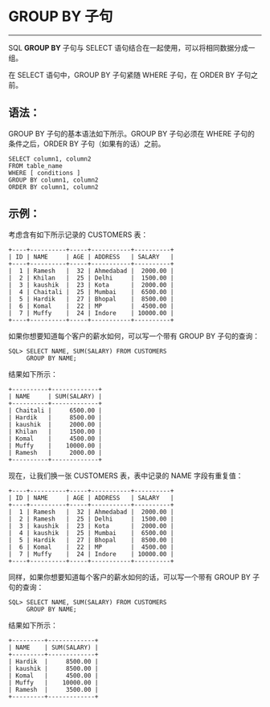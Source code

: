 # GROUP BY 子句 #

----------

SQL **GROUP BY** 子句与 SELECT 语句结合在一起使用，可以将相同数据分成一组。

在 SELECT 语句中，GROUP BY 子句紧随 WHERE 子句，在 ORDER BY 子句之前。

## 语法： ##

GROUP BY 子句的基本语法如下所示。GROUP BY 子句必须在 WHERE 子句的条件之后，ORDER BY 子句（如果有的话）之前。

	SELECT column1, column2
	FROM table_name
	WHERE [ conditions ]
	GROUP BY column1, column2
	ORDER BY column1, column2

## 示例： ##

考虑含有如下所示记录的 CUSTOMERS 表：

	+----+----------+-----+-----------+----------+
	| ID | NAME     | AGE | ADDRESS   | SALARY   |
	+----+----------+-----+-----------+----------+
	|  1 | Ramesh   |  32 | Ahmedabad |  2000.00 |
	|  2 | Khilan   |  25 | Delhi     |  1500.00 |
	|  3 | kaushik  |  23 | Kota      |  2000.00 |
	|  4 | Chaitali |  25 | Mumbai    |  6500.00 |
	|  5 | Hardik   |  27 | Bhopal    |  8500.00 |
	|  6 | Komal    |  22 | MP        |  4500.00 |
	|  7 | Muffy    |  24 | Indore    | 10000.00 |
	+----+----------+-----+-----------+----------+

如果你想要知道每个客户的薪水如何，可以写一个带有 GROUP BY 子句的查询：

	SQL> SELECT NAME, SUM(SALARY) FROM CUSTOMERS
	     GROUP BY NAME;

结果如下所示：

	+----------+-------------+
	| NAME     | SUM(SALARY) |
	+----------+-------------+
	| Chaitali |     6500.00 |
	| Hardik   |     8500.00 |
	| kaushik  |     2000.00 |
	| Khilan   |     1500.00 |
	| Komal    |     4500.00 |
	| Muffy    |    10000.00 |
	| Ramesh   |     2000.00 |
	+----------+-------------+

现在，让我们换一张 CUSTOMERS 表，表中记录的 NAME 字段有重复值：

	+----+----------+-----+-----------+----------+
	| ID | NAME     | AGE | ADDRESS   | SALARY   |
	+----+----------+-----+-----------+----------+
	|  1 | Ramesh   |  32 | Ahmedabad |  2000.00 |
	|  2 | Ramesh   |  25 | Delhi     |  1500.00 |
	|  3 | kaushik  |  23 | Kota      |  2000.00 |
	|  4 | kaushik  |  25 | Mumbai    |  6500.00 |
	|  5 | Hardik   |  27 | Bhopal    |  8500.00 |
	|  6 | Komal    |  22 | MP        |  4500.00 |
	|  7 | Muffy    |  24 | Indore    | 10000.00 |
	+----+----------+-----+-----------+----------+

同样，如果你想要知道每个客户的薪水如何的话，可以写一个带有 GROUP BY 子句的查询：

	SQL> SELECT NAME, SUM(SALARY) FROM CUSTOMERS
	     GROUP BY NAME;

结果如下所示：

	+---------+-------------+
	| NAME    | SUM(SALARY) |
	+---------+-------------+
	| Hardik  |     8500.00 |
	| kaushik |     8500.00 |
	| Komal   |     4500.00 |
	| Muffy   |    10000.00 |
	| Ramesh  |     3500.00 |
	+---------+-------------+
